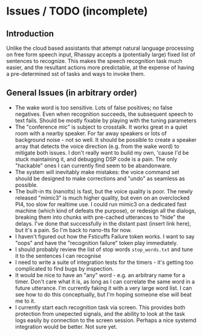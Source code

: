 # Issues / TODO (incomplete)

## Introduction
Unlike the cloud based assistants that attempt natural language processing
on free form speech input, Rhasspy accepts a (potentially large) fixed
list of sentences to recognize.  This makes the speech recognition task
much easier, and the resultant actions more predictable, at the expense
of having a pre-determined sst of tasks and ways to invoke them.

## General Issues (in arbitrary order)
- The wake word is too sensitive.  Lots of false positives; no false
  negatives.  Even when recognition succeeds, the subsequent speech to text
  fails.  Should be mostly fixable by playing with the tuning parameters
- The "conference mic" is subject to crosstalk.  It works great in
  a quiet room with a nearby speaker.  For far away speakers or lots
  of background noise - not so well.  It should be possible to create
  a speaker array that detects the voice direction (e.g. from the wake
  word) to mitigate both issues.  I don't really want to build my own,
  'cause I'd be stuck maintaining it, and debugging DSP code is a pain.
  The only "hackable" ones I can currently find seem to be abandonware.
- The system will inevitably make mistakes: the voice command set
  should be designed to make corrections and "undo" as seamless as possible.
- The built-in tts (nanotts) is fast, but the voice quality is poor.
  The newly released "mimic3" is much higher quality, but even on an
  overclocked PI4, too slow for realtime use.  I could run mimic3 on a
  dedicated fast machine (which kind of defeats the purpose), or redesign
  all the dialogs, breaking them into chunks with pre-cached utterances to
  "hide" the delays.  I've done that successfully in the distant past
  (insert link here), but it's a pain.  So I'm back to nano-tts for now.
- I haven't figured out how the Fsticuffs Failure token works.  I want
  to say "oops" and have the "recognition failure" token play immediately.
- I should probably review the list of stop words `stop_words.txt`
  and tune it to the sentences I can recognise
- I need to write a suite of integration tests for the timers - it's
  getting too complicated to find bugs by inspection.
- It would be nice to have an "any" word - e.g. an arbitrary name for a
  timer.  Don't care what it is, as long as I can correlate the same word in
  a future utterance.  I'm currently faking it with a very large word
  list.  I can see how to do this conceptually, but I'm hoping someone
  else will beat me to it.
- I currently start each recognition task via screen.  This provides
  both protection from unepected signals, and the ability to look at the
  task logs easily by connection to the screen session.  Perhaps a nice
  systemd integration would be better.  Not sure yet.
